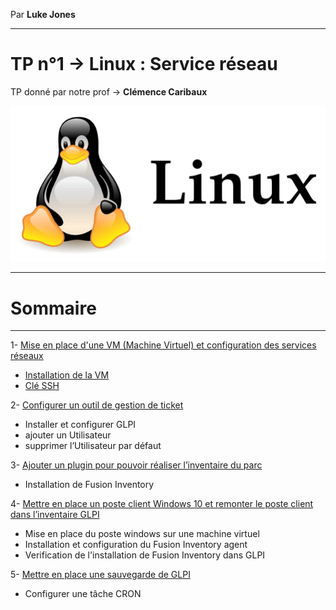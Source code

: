 Par **Luke Jones** 

---
# TP n°1 -> **Linux : Service réseau**

TP donné par notre prof -> **Clémence Caribaux**

![](Image/linux_logo.jpg)

----
# **Sommaire**

----

1- [Mise en place d'une VM (Machine Virtuel) et configuration des services réseaux](https://github.com/Luke859/TP-Linux/blob/main/1-Mise%20en%20place%20d'une%20VM.md)
- [Installation de la VM](https://github.com/Luke859/TP-Linux/blob/main/1-Mise%20en%20place%20d'une%20VM.md#linstallation)
- [Clé SSH](https://github.com/Luke859/TP-Linux/blob/main/1-Mise%20en%20place%20d'une%20VM.md#mise-en-place-dune-cl%C3%A9-ssh)

2- [Configurer un outil de gestion de ticket](https://github.com/Luke859/TP-Linux/blob/main/2-Configurer%20un%20outil%20de%20gestion%20de%20ticket.md)
- Installer et configurer GLPI 
- ajouter un Utilisateur
- supprimer l’Utilisateur par défaut

3- [Ajouter un plugin pour pouvoir réaliser l’inventaire du parc](https://github.com/Luke859/TP-Linux/blob/main/3-%20Ajouter%20un%20plugin%20pour%20pouvoir%20r%C3%A9aliser%20l%E2%80%99inventaire%20du%20parc.md)
- Installation de Fusion Inventory

4- [Mettre en place un poste client Windows 10 et remonter le poste client dans l’inventaire GLPI](https://github.com/Luke859/TP-Linux/blob/main/4-Mettre%20en%20place%20un%20poste%20client%20Windows%2010%20et%20remonter%20le%20poste%20client%20dans%20l%E2%80%99inventaire%20GLPI.md)

- Mise en place du poste windows sur une machine virtuel
- Installation et configuration du Fusion Inventory agent
- Verification de l'installation de Fusion Inventory dans GLPI

5- [Mettre en place une sauvegarde de GLPI]()
- Configurer une tâche CRON




